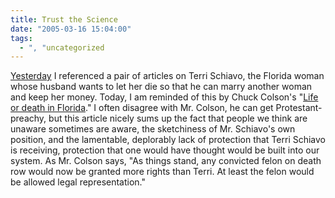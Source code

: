 ```yaml
---
title: Trust the Science
date: "2005-03-16 15:04:00"
tags:
  - ", "uncategorized
---
```

<p> <a href="./view.php?date=20050315-1403">Yesterday</a>
I referenced a pair of articles on Terri Schiavo,
the Florida woman whose husband wants to let her
die so that he can marry another woman and keep her
money.  Today, I am reminded of this by Chuck Colson's "<a href="http://www.townhall.com/columnists/chuckcolson/cc20050311.shtml">Life
or death in Florida</a>."  I often disagree with Mr. Colson, he can
get Protestant-preachy, but this article nicely sums up the fact that
people we think are unaware sometimes are aware, the sketchiness of
Mr. Schiavo's own position, and the lamentable, deplorably lack of
protection that Terri Schiavo is receiving, protection that one would
have thought would be built into our system.  As Mr. Colson says,
"As things stand, any convicted felon on death row would now be
granted more rights than Terri. At least the felon would be allowed
legal representation."</p>

